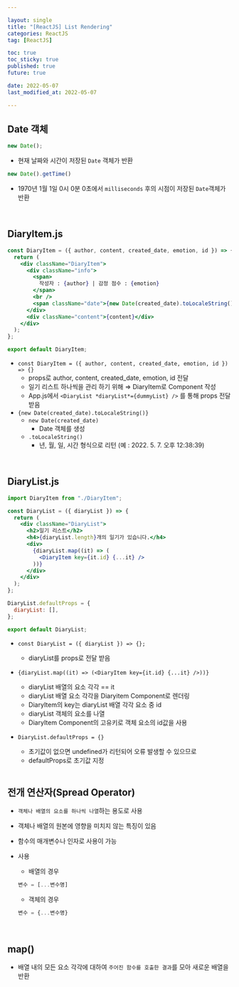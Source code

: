 ```yaml
---

layout: single
title: "[ReactJS] List Rendering"
categories: ReactJS
tag: [ReactJS]

toc: true
toc_sticky: true
published: true
future: true

date: 2022-05-07
last_modified_at: 2022-05-07

---
```


## Date 객체

```jsx
new Date();
```

- 현재 날짜와 시간이 저장된 `Date` 객체가 반환

```jsx
new Date().getTime()
```

- 1970년 1월 1일 0시 0분 0초에서 `milliseconds` 후의 시점이 저장된 `Date`객체가 반환

<br />

## DiaryItem.js

```jsx
const DiaryItem = ({ author, content, created_date, emotion, id }) => {
  return (
    <div className="DiaryItem">
      <div className="info">
        <span>
          작성자 : {author} | 감정 점수 : {emotion}
        </span>
        <br />
        <span className="date">{new Date(created_date).toLocaleString()}</span>
      </div>
      <div className="content">{content}</div>
    </div>
  );
};

export default DiaryItem;
```

- `const DiaryItem = ({ author, content, created_date, emotion, id }) => {}`
    - props로 author, content, created_date, emotion, id 전달
    - 일기 리스트 하나씩을 관리 하기 위해 ⇒ DiaryItem로 Component 작성
    - App.js에서 `<DiaryList *diaryList*={dummyList} />` 를 통해 props 전달 받음
- `{new Date(created_date).toLocaleString()}`
    - `new Date(created_date)`
        - Date 객체를 생성
    - `.toLocaleString()`
        - 년, 월, 일, 시간 형식으로 리턴 (예 : 2022. 5. 7. 오후 12:38:39)
        

<br />

## DiaryList.js

```jsx
import DiaryItem from "./DiaryItem";

const DiaryList = ({ diaryList }) => {
  return (
    <div className="DiaryList">
      <h2>일기 리스트</h2>
      <h4>{diaryList.length}개의 일기가 있습니다.</h4>
      <div>
        {diaryList.map((it) => (
          <DiaryItem key={it.id} {...it} />
        ))}
      </div>
    </div>
  );
};

DiaryList.defaultProps = {
  diaryList: [],
};

export default DiaryList;
```

- `const DiaryList = ({ diaryList }) => {};`
    - diaryList를 props로 전달 받음
- `{diaryList.map((it) => (<DiaryItem key={it.id} {...it} />))}`
    - diaryList 배열의 요소 각각 == it
    - diaryList 배열 요소 각각을 Diaryitem Component로 렌더링
    - DiaryItem의 key는 diaryList 배열 각각 요소 중 id
    - diaryList 객체의 요소를 나열
    - DiaryItem Component의 고유키로 객체 요소의 id값을 사용
- `DiaryList.defaultProps = {}`
    - 초기값이 없으면 undefined가 리턴되어 오류 발생할 수 있으므로
    - defaultProps로 초기값 지정
    
    <br />
    

## 전개 연산자(Spread Operator)

- `객체나 배열의 요소를 하나씩 나열`하는 용도로 사용
- 객체나 배열의 원본에 영향을 미치지 않는 특징이 있음
- 함수의 매개변수나 인자로 사용이 가능
- 사용
    - 배열의 경우
    
    ```jsx
    변수 = [...변수명]
    ```
    
    - 객체의 경우
    
    ```jsx
    변수 = {...변수명}
    ```
    

<br />

## map()

- 배열 내의 모든 요소 각각에 대하여 `주어진 함수를 호출한 결과`를 모아 새로운 배열을 반환
